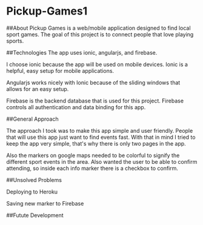 # Pickup-Games1


##About
Pickup Games is a web/mobile application designed to find local sport games. The goal of this project is to connect people that love playing sports.

##Technologies
The app uses ionic, angularjs, and firebase.

I choose ionic because the app will be used on mobile devices. Ionic is a helpful, easy setup for mobile applications.

Angularjs works nicely with Ionic because of the sliding windows that allows for an easy setup.

Firebase is the backend database that is used for this project. Firebase controls all authentication and data binding for this app.

##General Approach

The approach I took was to make this app simple and user friendly. People that will use this app just want to find events fast. With that in mind I tried to keep the app very simple, that's why there is only two pages in the app.

Also the markers on google maps needed to be colorful to signify the different sport events in the area. Also wanted the user to be able to confirm attending, so inside each info marker there is a checkbox to confirm.


##Unsolved Problems

Deploying to Heroku

Saving new marker to Firebase


##Futute Development 